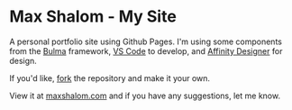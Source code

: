 # Max Shalom - My Site

A personal portfolio site using Github Pages. I'm using some components from the [Bulma](https://bulma.io/) framework, [VS Code](https://code.visualstudio.com/) to develop, and [Affinity Designer](https://affinity.serif.com/en-us/designer/) for design.

If you'd like, [fork](https://github.com/MaxShalom/maxshalom.github.io/fork) the repository and make it your own.

View it at [maxshalom.com](https://maxshalom.com) and if you have any suggestions, let me know.
